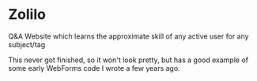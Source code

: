 Zolilo
======

Q&amp;A Website which learns the approximate skill of any active user for any subject/tag

This never got finished, so it won't look pretty, but has a good example of some early WebForms code I wrote a few years ago.